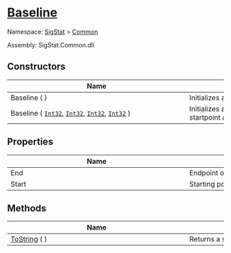 # [Baseline](./Baseline.md)

Namespace: [SigStat]() > [Common](./README.md)

Assembly: SigStat.Common.dll


## Constructors

| Name | Summary | 
| --- | --- | 
| Baseline (  )<div style="width: 400px">| Initializes a Baseline instance<div style="width: 400px">| <br>
| Baseline ( [`Int32`](https://docs.microsoft.com/en-us/dotnet/api/System.Int32), [`Int32`](https://docs.microsoft.com/en-us/dotnet/api/System.Int32), [`Int32`](https://docs.microsoft.com/en-us/dotnet/api/System.Int32), [`Int32`](https://docs.microsoft.com/en-us/dotnet/api/System.Int32) )<div style="width: 400px">| Initializes a Baseline instance with the given startpoint and endpoint<div style="width: 400px">| <br>


## Properties

| Name | Summary | 
| --- | --- | 
| End<div style="width: 400px">| Endpoint of the baseline<div style="width: 400px">| <br>
| Start<div style="width: 400px">| Starting point of the baseline<div style="width: 400px">| <br>


## Methods

| Name | Summary | 
| --- | --- | 
| [ToString](./Methods/Baseline-100663332.md) (  )<div style="width: 400px">| Returns a string representation of the baseline<div style="width: 400px">| <br>


